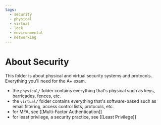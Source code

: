 ```yaml
---
tags:
  - security
  - physical
  - virtual
  - lock
  - environmental
  - networking
---
```

# About Security

This folder is about physical and virtual security systems and protocols. Everything you'll need for the A+ exam.

- the `physical/` folder contains everything that's physical such as keys, barricades, fences, etc.
- the `virtual/` folder contains everything that's software-based such as email filtering, access control lists, protocols, etc.
- for MFA, see [[Multi-Factor Authentication]]
- for least privilege, a security practice, see [[Least Privilege]]
